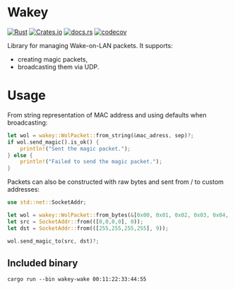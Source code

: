 # Wakey
[![Rust](https://github.com/LesnyRumcajs/wakey/actions/workflows/rust.yml/badge.svg)](https://github.com/LesnyRumcajs/wakey/actions/workflows/rust.yml)
[![Crates.io](https://img.shields.io/crates/v/wakey.svg)](https://crates.io/crates/wakey)
[![docs.rs](https://img.shields.io/badge/api-rustdoc-blue.svg)](https://docs.rs/wakey)
[![codecov](https://codecov.io/github/LesnyRumcajs/wakey/graph/badge.svg?token=PXR2yHWzvJ)](https://codecov.io/github/LesnyRumcajs/wakey)

Library for managing Wake-on-LAN packets. It supports:
* creating magic packets,
* broadcasting them via UDP.

# Usage

From string representation of MAC address and using defaults when broadcasting:
```rust
let wol = wakey::WolPacket::from_string(&mac_adress, sep)?;
if wol.send_magic().is_ok() {
    println!("Sent the magic packet.");
} else {
    println!("Failed to send the magic packet.");
}
```

Packets can also be constructed with raw bytes and sent from / to custom addresses:
```rust
use std::net::SocketAddr;

let wol = wakey::WolPacket::from_bytes(&[0x00, 0x01, 0x02, 0x03, 0x04, 0x05])?;
let src = SocketAddr::from(([0,0,0,0], 0));
let dst = SocketAddr::from(([255,255,255,255], 9));

wol.send_magic_to(src, dst)?;
```

## Included binary

```
cargo run --bin wakey-wake 00:11:22:33:44:55
```
